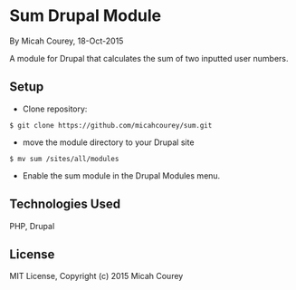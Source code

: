 Sum Drupal Module
=================

By Micah Courey, 18-Oct-2015

A module for Drupal that calculates the sum of two inputted user numbers.

Setup
----------
* Clone repository:
```console
$ git clone https://github.com/micahcourey/sum.git
```
* move the module directory to your Drupal site
```console
$ mv sum /sites/all/modules
```
* Enable the sum module in the Drupal Modules menu.

Technologies Used
----------
PHP, Drupal

License
----------
MIT License, Copyright (c) 2015 Micah Courey
